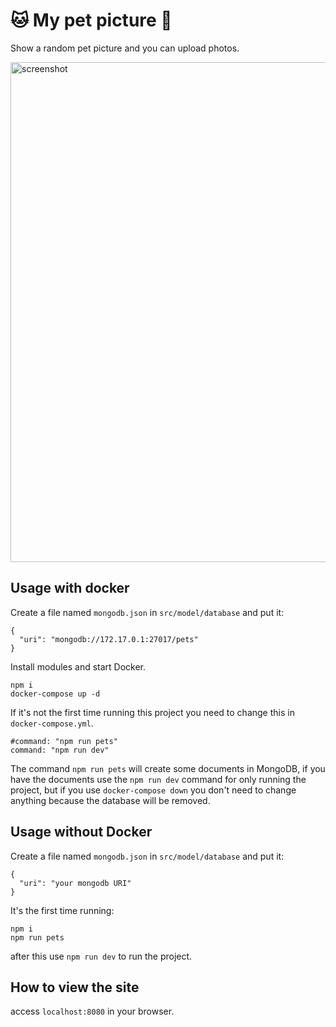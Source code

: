# :cat: My pet picture :dog:
Show a random pet picture and you can upload photos.

<img src="https://i.imgur.com/o4xQrCK.png" alt="screenshot" width="800"/>

## Usage with docker
Create a file named `mongodb.json` in `src/model/database` and put it:
```
{
  "uri": "mongodb://172.17.0.1:27017/pets"
}
```
Install modules and start Docker.
```
npm i 
docker-compose up -d  
```
If it's not the first time running this project you need to change this in `docker-compose.yml`.
```
#command: "npm run pets"
command: "npm run dev"
```
The command `npm run pets` will create some documents in MongoDB, if you have the documents use the `npm run dev` command for only running the project, but if you use `docker-compose down` you don't need to change anything because the database will be removed.

## Usage without Docker
Create a file named `mongodb.json` in `src/model/database` and put it:
```
{
  "uri": "your mongodb URI"
}
```
It's the first time running:
```
npm i 
npm run pets
```
after this use `npm run dev` to run the project.
## How to view the site
access `localhost:8080` in your browser.

